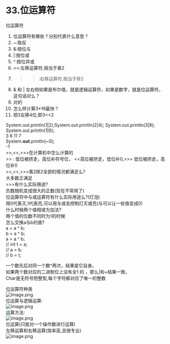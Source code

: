 # 33.位运算符

位运算符<br />

1. 位运算符有哪些？分别代表什么意思？
  1. ~:取反
  1. &:按位与
  1. |:按位或
  1. ^:按位异或
  1. <<:左移运算符,相当于乘2
  1. >>:右移运算符,相当于除2
2. & 和 | 左右侧如果是布尔值，就是逻辑运算符，如果是数字，就是位运算符，这句话对么？
  1. 对的
3. 怎么样计算3*16最快？
  1. 把3左移4位,即3<<2

System.out.println(1|2);System.out.println(2|4); System.out.println(3|8); System.out.println(1|6);<br />3 6 11 7<br />System.__out__.println(~0);<br />-1<br />>>,<<,>>>在计算机中怎么计算的<br />>> : 低位被挤走，高位补符号位， <<高位被挤走，低位补0,>>> 低位被挤走，高位补0<br />>>,<<,>>>乘2除2全部的情况都满足么?<br />大多数正满足<br />>>>有什么实际用途?<br />负数随机变成很大的正数(现在不常用了)<br />位运算符中与或运算符有什么实际用途么?(灯泡)<br />用0代表灭,1代表亮,可以用与或去控制灯灭或亮(与可以让一些值变成0)<br />什么时候两个值相或为加法?<br />两个值的位数不同时为1的时候<br />怎么交换a与b的值?<br />a = a ^ b;<br />		b = a ^ b;<br />		a = a ^ b;<br />//		int t = a;<br />//		a = b;<br />//		b = t;

一个数先后对同一个数^两次，结果是它自身。<br />如果两个数对应的二进制位上没有全1 的 ，那么|和+结果一致。<br />Char是无符号短整型,每个字符都对应了唯一的整数


位运算符种类<br />![image.png](https://cdn.nlark.com/yuque/0/2019/png/349894/1559028131191-511dab26-2823-4edf-8374-a456b0fb563d.png#align=left&display=inline&height=162&name=image.png&originHeight=162&originWidth=726&size=11463&status=done&width=726)<br />位运算与逻辑运算:<br />![image.png](https://cdn.nlark.com/yuque/0/2019/png/349894/1559028341526-1c61eaf2-819f-4d33-90b5-349d28d5f81e.png#align=left&display=inline&height=69&name=image.png&originHeight=69&originWidth=719&size=11646&status=done&width=719)<br />运算方法:<br />![image.png](https://cdn.nlark.com/yuque/0/2019/png/349894/1559028292821-14d07493-a081-4c3f-963d-f85853884806.png#align=left&display=inline&height=335&name=image.png&originHeight=335&originWidth=291&size=52535&status=done&width=291)<br />位运算(只能对一个操作数进行运算)<br />左移运算和右移运算(效率高,且很专业)<br />![image.png](https://cdn.nlark.com/yuque/0/2019/png/349894/1559028440737-aa5e6c29-9f0c-4d36-bd1f-eda0641f37f6.png#align=left&display=inline&height=72&name=image.png&originHeight=72&originWidth=259&size=5301&status=done&width=259)


